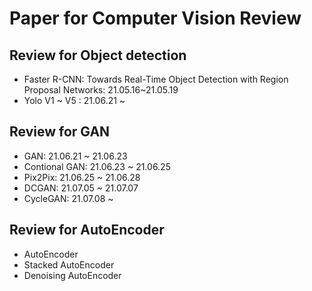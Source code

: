 # Paper for Computer Vision Review

## Review for Object detection  
  
  - Faster R-CNN: Towards Real-Time Object Detection with Region Proposal Networks: 21.05.16~21.05.19
  - Yolo V1 ~ V5 : 21.06.21 ~ 

## Review for GAN

  - GAN: 21.06.21 ~ 21.06.23
  - Contional GAN: 21.06.23 ~ 21.06.25
  - Pix2Pix: 21.06.25 ~ 21.06.28
  - DCGAN: 21.07.05 ~ 21.07.07
  - CycleGAN: 21.07.08 ~
  
## Review for AutoEncoder
  
  - AutoEncoder
  - Stacked AutoEncoder
  - Denoising AutoEncoder

